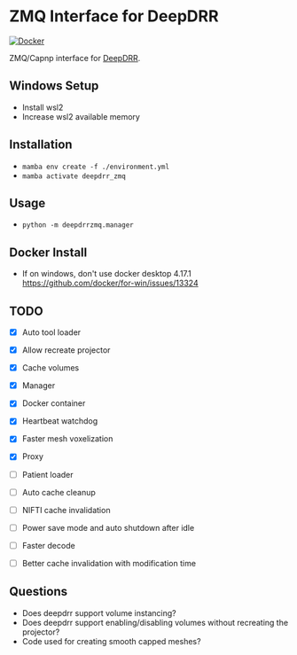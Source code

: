 # ZMQ Interface for DeepDRR

[![Docker](https://github.com/PelvisVR/deepdrr_zmq/actions/workflows/docker-publish.yml/badge.svg)](https://github.com/PelvisVR/deepdrr_zmq/actions/workflows/docker-publish.yml)

ZMQ/Capnp interface for [DeepDRR](https://github.com/arcadelab/deepdrr).

## Windows Setup
- Install wsl2
- Increase wsl2 available memory

## Installation
- `mamba env create -f ./environment.yml`
- `mamba activate deepdrr_zmq`

## Usage
- `python -m deepdrrzmq.manager`

## Docker Install
- If on windows, don't use docker desktop 4.17.1 https://github.com/docker/for-win/issues/13324

## TODO 
- [x] Auto tool loader
- [x] Allow recreate projector
- [x] Cache volumes
- [x] Manager
- [x] Docker container
- [x] Heartbeat watchdog
- [x] Faster mesh voxelization
- [x] Proxy
- [ ] Patient loader 
- [ ] Auto cache cleanup
- [ ] NIFTI cache invalidation
- [ ] Power save mode and auto shutdown after idle
- [ ] Faster decode
- [ ] Better cache invalidation with modification time


## Questions
- Does deepdrr support volume instancing?
- Does deepdrr support enabling/disabling volumes without recreating the projector?
- Code used for creating smooth capped meshes?